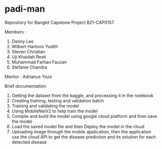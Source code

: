 # padi-man
Repository for Bangkit Capstone Project B21-CAP0157

Members :
1. Denny Lee 
2. Wilbert Hartono Yudith 
3. Steven Christian 
4. Uji Khaidah Resti 
5. Muhammad Farhan Fauzan 
6. Stefanie Chandra 

Mentor : Adrianus Yoza


Brief documentation:
1. Getting the dataset from the kaggle, and processing it in the notebook
2. Creating training, testing and validation batch
3. Training and validating the model
4. Using MobileNetV2 to help train the model
5. Compile and build the model using google cloud platform and then save the model
6. Load the saved model file and then Deploy the model in the cloud
7. Uploading image through the mobile application, then the application use the cloud API to get the disease prediction and its solution for each detected disease

